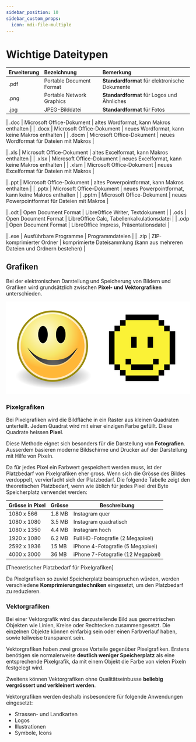 ```yaml
---
sidebar_position: 10
sidebar_custom_props:
  icon: mdi-file-multiple
---
```


# Wichtige Dateitypen



| Erweiterung                                                      | Bezeichnung               | Bemerkung                                      |
| :--------------------------------------------------------------- | :------------------------ | :--------------------------------------------- |
| <Icon icon="mdi-file-pdf" size="2.6rem" color="#FF3500"/> .pdf   | Portable Document Format  | **Standardformat** für elektronische Dokumente |
| <Icon icon="mdi-file-image" size="2.6rem" color="#3348b5"/> .png | Portable Network Graphics | **Standardformat** für Logos und Ähnliches     |
| <Icon icon="mdi-file-image" size="2.6rem" color="#3348b5"/> .jpg | JPEG-Bilddatei            | **Standardformat** für Fotos                   |

| <Icon icon="mdi-file-word" size="2.6rem" color="#00a2ed"/> .doc | Microsoft Office-Dokument         | altes Wordformat, kann Makros enthalten          |
| <Icon icon="mdi-file-word" size="2.6rem" color="#00a2ed"/> .docx | Microsoft Office-Dokument         | neues Wordformat, kann keine Makros enthalten |
| <Icon icon="mdi-file-word" size="2.6rem" color="#00a2ed"/> .docm | Microsoft Office-Dokument         | neues Wordformat für Dateien mit Makros |

| <Icon icon="mdi-file-excel" size="2.6rem" color="#7FBA00"/> .xls | Microsoft Office-Dokument         | altes Excelformat, kann Makros enthalten          |
| <Icon icon="mdi-file-excel" size="2.6rem" color="#7FBA00"/> .xlsx | Microsoft Office-Dokument         | neues Excelformat, kann keine Makros enthalten |
| <Icon icon="mdi-file-excel" size="2.6rem" color="#7FBA00"/> .xlsm | Microsoft Office-Dokument         | neues Excelformat für Dateien mit Makros |

| <Icon icon="mdi-file-powerpoint" size="2.6rem" color="#F25022"/> .ppt | Microsoft Office-Dokument         | altes Powerpointformat, kann Makros enthalten          |
| <Icon icon="mdi-file-powerpoint" size="2.6rem" color="#F25022"/> .pptx | Microsoft Office-Dokument         | neues Powerpointformat, kann keine Makros enthalten |
| <Icon icon="mdi-file-powerpoint" size="2.6rem" color="#F25022"/> .pptm | Microsoft Office-Dokument         | neues Powerpointformat für Dateien mit Makros |

| <Icon icon="mdi-file-document" size="2.6rem" color="#0369A3"/> .odt | Open Document Format              | LibreOffice Writer, Textdokument |
| <Icon icon="mdi-file-chart" size="2.6rem" color="#18A303"/> .ods | Open Document Format              | LibreOffice Calc, Tabellenkalkulationsdatei |
| <Icon icon="mdi-file-eye" size="2.6rem" color="#A33E03"/> .odp | Open Document Format              | LibreOffice Impress, Präsentationsdatei |

| <Icon icon="mdi-file-alert" size="2.6rem" color="#666"/> .exe | Ausführbare Programme             | Programmdateien |
| <Icon icon="mdi-folder-zip" size="2.6rem" color="#F8D775"/> .zip | ZIP-komprimierter Ordner          | komprimierte Dateisammlung (kann aus mehreren Dateien und Ordnern bestehen) |



## Grafiken

Bei der elektronischen Darstellung und Speicherung von Bildern und Grafiken wird grundsätzlich zwischen **Pixel- und Vektorgrafiken** unterschieden.

![Smiley als Vektor- und Pixelgrafik](./smiley-pixel-vektor.png)

### Pixelgrafiken

Bei Pixelgrafiken wird die Bildfläche in ein Raster aus kleinen Quadraten unterteilt. Jedem Quadrat wird mit einer einzigen Farbe gefüllt. Diese Quadrate heissen **Pixel**.

Diese Methode eignet sich besonders für die Darstellung von **Fotografien**. Ausserdem basieren moderne Bildschirme und Drucker auf der Darstellung mit Hilfe von Pixeln.

Da für jedes Pixel ein Farbwert gespeichert werden muss, ist der Platzbedarf von Pixelgrafiken eher gross. Wenn sich die Grösse des Bildes verdoppelt, vervierfacht sich der Platzbedarf. Die folgende Tabelle zeigt den theoretischen Platzbedarf, wenn wie üblich für jedes Pixel drei Byte Speicherplatz verwendet werden:

| Grösse in Pixel | Grösse | Beschreibung                       |
| --------------- | ------ | ---------------------------------- |
| 1080 x 566      | 1.8 MB | Instagram quer                     |
| 1080 x 1080     | 3.5 MB | Instagram quadratisch              |
| 1080 x 1350     | 4.4 MB | Instagram hoch                     |
| 1920 x 1080     | 6.2 MB | Full HD-Fotografie (2 Megapixel)   |
| 2592 x 1936     | 15 MB  | iPhone 4-Fotografie (5 Megapixel)  |
| 4000 x 3000     | 36 MB  | iPhone 7-Fotografie (12 Megapixel) |
[Theoretischer Platzbedarf für Pixelgrafiken]

Da Pixelgrafiken so zuviel Speicherplatz beanspruchen würden, werden verschiedene **Komprimierungstechniken** eingesetzt, um den Platzbedarf zu reduzieren.

### Vektorgrafiken

Bei einer Vektorgrafik wird das darzustellende Bild aus geometrischen Objekten wie Linien, Kreise oder Rechtecken zusammengesetzt. Die einzelnen Objekte können einfarbig sein oder einen Farbverlauf haben, sowie teilweise transparent sein.

Vektorgrafiken haben zwei grosse Vorteile gegenüber Pixelgrafiken. Erstens benötigen sie normalerweise **deutlich weniger Speicherplatz** als eine entsprechende Pixelgrafik, da mit einem Objekt die Farbe von vielen Pixeln festgelegt wird.

Zweitens können Vektorgrafiken ohne Qualitätseinbusse **beliebig vergrössert und verkleinert werden**.

Vektorgrafiken werden deshalb insbesondere für folgende Anwendungen eingesetzt:

* Strassen- und Landkarten
* Logos
* Illustrationen
* Symbole, Icons